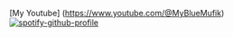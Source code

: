 [My Youtube] (https://www.youtube.com/@MyBlueMufik)
[![spotify-github-profile](https://spotify-github-profile.kittinanx.com/api/view?uid=31xa23l2dt2ghz745sz35asrx3fi&cover_image=true&theme=apple&show_offline=false&background_color=121212&interchange=true&mode=dark)](https://spotify-github-profile.kittinanx.com/api/view?uid=31xa23l2dt2ghz745sz35asrx3fi&redirect=true)
